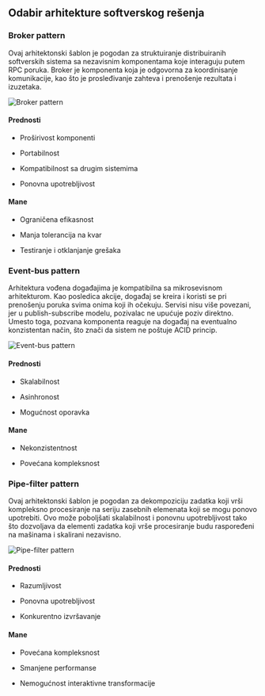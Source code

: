 ## Odabir arhitekture softverskog rešenja

### Broker pattern

Ovaj arhitektonski šablon je pogodan za struktuiranje distribuiranih softverskih sistema sa nezavisnim komponentama koje interaguju putem RPC poruka. Broker je komponenta koja je odgovorna za koordinisanje komunikacije, kao što je prosleđivanje zahteva i prenošenje rezultata i izuzetaka.

![Broker pattern](https://miro.medium.com/max/875/1*1qRQZjLRAd0yY_T9p2OgBw.png)

#### Prednosti

* Proširivost komponenti

* Portabilnost

* Kompatibilnost sa drugim sistemima

* Ponovna upotrebljivost

#### Mane

* Ograničena efikasnost

* Manja tolerancija na kvar

* Testiranje i otklanjanje grešaka


### Event-bus pattern

Arhitektura vođena događajima je kompatibilna sa mikrosevisnom arhitekturom. Kao posledica akcije, događaj se kreira i koristi se pri prenošenju poruka svima onima koji ih očekuju. Servisi nisu više povezani, jer u publish-subscribe modelu, pozivalac ne upućuje poziv direktno. Umesto toga, pozvana komponenta reaguje na događaj na eventualno konzistentan način, što znači da sistem ne poštuje ACID princip.

![Event-bus pattern](https://miro.medium.com/max/790/1*DOZ4nVR9zkJm-EnXT3KOGQ.png)

#### Prednosti

* Skalabilnost

* Asinhronost

* Mogućnost oporavka

#### Mane

* Nekonzistentnost

* Povećana kompleksnost

### Pipe-filter pattern

Ovaj arhitektonski šablon je pogodan za dekompoziciju zadatka koji vrši kompleksno procesiranje na seriju zasebnih elemenata koji se mogu ponovo upotrebiti. Ovo može poboljšati skalabilnost i ponovnu upotrebljivost tako što dozvoljava da elementi zadatka koji vrše procesiranje budu raspoređeni na mašinama i skalirani nezavisno.

![Pipe-filter pattern](https://miro.medium.com/max/875/1*qikehZcDhhl_wWsqeI_nvg.png)

#### Prednosti

* Razumljivost

* Ponovna upotrebljivost

* Konkurentno izvršavanje

#### Mane

* Povećana kompleksnost

* Smanjene performanse

* Nemogućnost interaktivne transformacije
